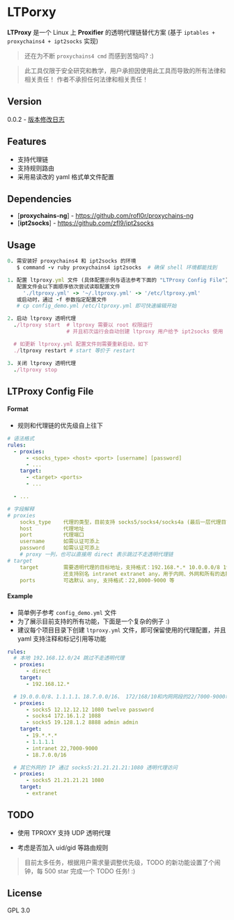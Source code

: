 # LTPorxy

**LTProxy** 是一个 Linux 上 **Proxifier** 的透明代理链替代方案 (基于 `iptables + proxychains4 + ipt2socks` 实现)

> 还在为不断 `proxychains4 cmd` 而感到苦恼吗? :)

> 此工具仅限于安全研究和教学，用户承担因使用此工具而导致的所有法律和相关责任！ 作者不承担任何法律和相关责任！


## Version

0.0.2 - [版本修改日志](CHANGELOG.md)


## Features

* 支持代理链
* 支持规则路由
* 采用易读改的 yaml 格式单文件配置

## Dependencies
* [**proxychains-ng**] - https://github.com/rofl0r/proxychains-ng
* [**ipt2socks**] - https://github.com/zfl9/ipt2socks

## Usage
```ruby
0. 需安装好 proxychains4 和 ipt2socks 的环境
   $ command -v ruby proxychains4 ipt2socks  # 确保 shell 环境都能找到

1. 配置 ltproxy.yml 文件 (具体配置示例与语法参考下面的 "LTProxy Config File")
   配置文件会以下面顺序依次尝试读取配置文件
     './ltproxy.yml' -> '~/.ltproxy.yml' -> '/etc/ltproxy.yml'
   或启动时，通过 -f 参数指定配置文件
   # cp config_demo.yml /etc/ltproxy.yml 即可快速编辑开始

2. 启动 ltproxy 透明代理
  ./ltproxy start  # ltproxy 需要以 root 权限运行
                   # 并且初次运行会自动创建 ltproxy 用户给予 ipt2socks 使用

  # 如更新 ltproxy.yml 配置文件则需要重新启动，如下
  ./ltproxy restart # start 等价于 restart

3. 关闭 ltproxy 透明代理
  ./ltproxy stop
```

## LTProxy Config File

#### Format
- 规则和代理链的优先级自上往下
```yaml
# 语法格式
rules:
  - proxies:
      - <socks_type> <host> <port> [username] [password]
      - ...
    target:
      - <target> <ports>
      - ...

  - ...

# 字段解释
# proxies
    socks_type    代理的类型，目前支持 socks5/socks4/socks4a (最后一层代理目前仅支持 socks5)
    host          代理地址
    port          代理端口
    username      如需认证可添上
    password      如需认证可添上
    # proxy 一列，也可以直接用 direct 表示跳过不走透明代理链
# target
    target        需要透明代理的目标地址，支持格式：192.168.*.* 10.0.0.0/8 192.168.1.1 等
                  还支持别名 intranet extranet any，用于内网、外网和所有的选择
    ports         可选默认 any, 支持格式：22,8000-9000 等
```

#### Example
- 简单例子参考 `config_demo.yml` 文件
- 为了展示目前支持的所有功能，下面是一个复杂的例子 :)
- 建议每个项目目录下创建 `ltproxy.yml` 文件，即可保留使用的代理配置，并且 yaml 支持注释和标记引用等功能
```yaml
rules:
  # 本地 192.168.12.0/24 跳过不走透明代理
  - proxies:
      - direct
    target:
      - 192.168.12.*

  # 19.0.0.0/8、1.1.1.1、18.7.0.0/16、 172/168/10和内网网段的22/7000-9000端口走这个三层的代理链透明代理
  - proxies:
      - socks5 12.12.12.12 1080 twelve password
      - socks4 172.16.1.2 1088
      - socks5 19.128.1.2 8888 admin admin
    target:
      - 19.*.*.*
      - 1.1.1.1
      - intranet 22,7000-9000
      - 18.7.0.0/16

  # 其它外网的 IP 通过 socks5:21.21.21.21:1080 透明代理访问
  - proxies:
      - socks5 21.21.21.21 1080
    target:
      - extranet
```

## TODO

 * 使用 TPROXY 支持 UDP 透明代理

 * 考虑是否加入 uid/gid 等路由规则

> 目前太多任务，根据用户需求量调整优先级，TODO 的新功能设置了个闹钟，每 500 star 完成一个 TODO 任务! :)


## License

GPL 3.0
